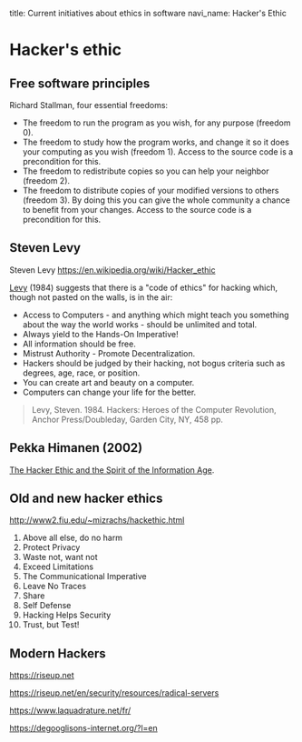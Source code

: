 title: Current initiatives about ethics in software
navi_name: Hacker's Ethic


# Hacker's ethic


## Free software principles

Richard Stallman, four essential freedoms:

* The freedom to run the program as you wish, for any purpose (freedom 0).
* The freedom to study how the program works, and change it so it does your computing as you wish (freedom 1). Access to the source code is a precondition for this.
* The freedom to redistribute copies so you can help your neighbor (freedom 2).
* The freedom to distribute copies of your modified versions to others (freedom 3). By doing this you can give the whole community a chance to benefit from your changes. Access to the source code is a precondition for this.


## Steven Levy

Steven Levy https://en.wikipedia.org/wiki/Hacker_ethic

[Levy][levy1984] (1984) suggests that there is a "code of ethics" for hacking which, though not pasted on the walls, is in the air:

* Access to Computers - and anything which might teach you something about the way the world works - should be unlimited and total.
* Always yield to the Hands-On Imperative!
* All information should be free.
* Mistrust Authority - Promote Decentralization.
* Hackers should be judged by their hacking, not bogus criteria such as degrees, age, race, or position.
* You can create art and beauty on a computer.
* Computers can change your life for the better.

> Levy, Steven. 1984. Hackers: Heroes of the Computer Revolution, Anchor Press/Doubleday, Garden City, NY, 458 pp.


## Pekka Himanen (2002)

[The Hacker Ethic and the Spirit of the Information Age][himanem2002].


## Old and new hacker ethics

http://www2.fiu.edu/~mizrachs/hackethic.html

1. Above all else, do no harm
2. Protect Privacy
3. Waste not, want not
4. Exceed Limitations
5. The Communicational Imperative
6. Leave No Traces
7. Share
8. Self Defense
9. Hacking Helps Security
10. Trust, but Test!


[levy1984]:     http://courses.cs.vt.edu/professionalism/WorldCodes/Hackers.Code.html
[himanem2002]:  https://wiki.p2pfoundation.net/Hacker_Ethic


## Modern Hackers

https://riseup.net

https://riseup.net/en/security/resources/radical-servers

https://www.laquadrature.net/fr/

https://degooglisons-internet.org/?l=en
